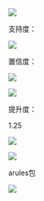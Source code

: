 

![](https://gitee.com/hxc8/images6/raw/master/img/202407190018406.jpg)



支持度：

![](https://gitee.com/hxc8/images6/raw/master/img/202407190018896.jpg)



置信度：

![](https://gitee.com/hxc8/images6/raw/master/img/202407190018069.jpg)



![](https://gitee.com/hxc8/images6/raw/master/img/202407190018130.jpg)





提升度： 

1.25

![](https://gitee.com/hxc8/images6/raw/master/img/202407190018197.jpg)









![](https://gitee.com/hxc8/images6/raw/master/img/202407190018347.jpg)





arules包



![](https://gitee.com/hxc8/images6/raw/master/img/202407190018726.jpg)







